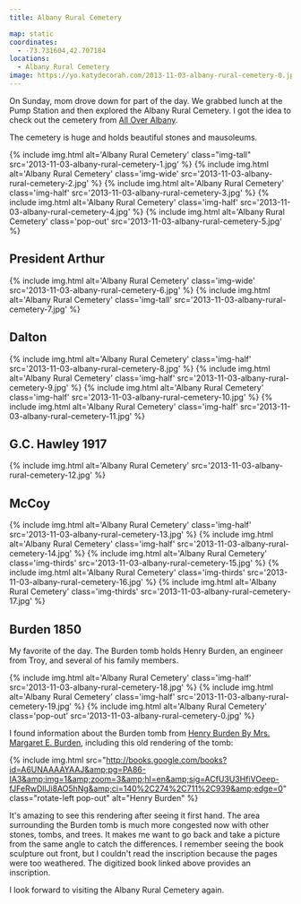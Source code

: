 ```yaml
---
title: Albany Rural Cemetery

map: static
coordinates:
  - -73.731604,42.707184
locations:
  - Albany Rural Cemetery
image: https://yo.katydecorah.com/2013-11-03-albany-rural-cemetery-0.jpg
---
```


On Sunday, mom drove down for part of the day. We grabbed lunch at the Pump Station and then explored the Albany Rural Cemetery. I got the idea to check out the cemetery from [All Over Albany](http://alloveralbany.com/archive/2008/10/17/great-local-autumn-walks).

The cemetery is huge and holds beautiful stones and mausoleums.

<div class="photos">

{% include img.html alt='Albany Rural Cemetery' class="img-tall" src='2013-11-03-albany-rural-cemetery-1.jpg' %}
{% include img.html alt='Albany Rural Cemetery' class='img-wide' src='2013-11-03-albany-rural-cemetery-2.jpg' %}
{% include img.html alt='Albany Rural Cemetery' class='img-half' src='2013-11-03-albany-rural-cemetery-3.jpg' %}
{% include img.html alt='Albany Rural Cemetery' class='img-half' src='2013-11-03-albany-rural-cemetery-4.jpg' %}
{% include img.html alt='Albany Rural Cemetery' class='pop-out' src='2013-11-03-albany-rural-cemetery-5.jpg' %}

</div>

## President Arthur

<div class="photos">

{% include img.html alt='Albany Rural Cemetery' class='img-wide' src='2013-11-03-albany-rural-cemetery-6.jpg' %}
{% include img.html alt='Albany Rural Cemetery' class='img-tall' src='2013-11-03-albany-rural-cemetery-7.jpg' %}

</div>

## Dalton

<div class="photos">

{% include img.html alt='Albany Rural Cemetery' class='img-half' src='2013-11-03-albany-rural-cemetery-8.jpg' %}
{% include img.html alt='Albany Rural Cemetery' class='img-half' src='2013-11-03-albany-rural-cemetery-9.jpg' %}
{% include img.html alt='Albany Rural Cemetery' class='img-half' src='2013-11-03-albany-rural-cemetery-10.jpg' %}
{% include img.html alt='Albany Rural Cemetery' class='img-half' src='2013-11-03-albany-rural-cemetery-11.jpg' %}

</div>

## G.C. Hawley 1917

<div class="photos">

{% include img.html alt='Albany Rural Cemetery' src='2013-11-03-albany-rural-cemetery-12.jpg' %}

</div>

## McCoy

<div class="photos">

{% include img.html alt='Albany Rural Cemetery' class='img-half' src='2013-11-03-albany-rural-cemetery-13.jpg' %}
{% include img.html alt='Albany Rural Cemetery' class='img-half' src='2013-11-03-albany-rural-cemetery-14.jpg' %}
{% include img.html alt='Albany Rural Cemetery' class='img-thirds' src='2013-11-03-albany-rural-cemetery-15.jpg' %}
{% include img.html alt='Albany Rural Cemetery' class='img-thirds' src='2013-11-03-albany-rural-cemetery-16.jpg' %}
{% include img.html alt='Albany Rural Cemetery' class='img-thirds' src='2013-11-03-albany-rural-cemetery-17.jpg' %}

</div>

## Burden 1850

My favorite of the day. The Burden tomb holds Henry Burden, an engineer from Troy, and several of his family members.

<div class="photos">

{% include img.html alt='Albany Rural Cemetery' class='img-half' src='2013-11-03-albany-rural-cemetery-18.jpg' %}
{% include img.html alt='Albany Rural Cemetery' class='img-half' src='2013-11-03-albany-rural-cemetery-19.jpg' %}
{% include img.html alt='Albany Rural Cemetery' class='pop-out' src='2013-11-03-albany-rural-cemetery-0.jpg' %}

</div>

I found information about the Burden tomb from [Henry Burden By Mrs. Margaret E. Burden](http://books.google.com/books?id=A6UNAAAAYAAJ&ots=t0mx1AjSo-&pg=PA86#v=onepage&q&f=false), including this old rendering of the tomb:

<div class="photos">

{% include img.html src="http://books.google.com/books?id=A6UNAAAAYAAJ&amp;pg=PA86-IA3&amp;img=1&amp;zoom=3&amp;hl=en&amp;sig=ACfU3U3HfiVOeep-fJFeRwDllJi8AO5hNg&amp;ci=140%2C274%2C711%2C939&amp;edge=0" class="rotate-left pop-out" alt="Henry Burden" %}

</div>

It's amazing to see this rendering after seeing it first hand. The area surrounding the Burden tomb is much more congested now with other stones, tombs, and trees. It makes me want to go back and take a picture from the same angle to catch the differences. I remember seeing the book sculpture out front, but I couldn't read the inscription because the pages were too weathered. The digitized book linked above provides an inscription.

I look forward to visiting the Albany Rural Cemetery again.
